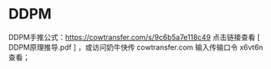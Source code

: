 # DDPM
DDPM手推公式：https://cowtransfer.com/s/9c6b5a7e118c49 点击链接查看 [ DDPM原理推导.pdf ] ，或访问奶牛快传 cowtransfer.com 输入传输口令 x6vt6n 查看；
